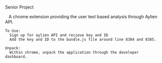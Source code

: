Senior Project

    A chrome extension providing the user text based analysis through Aylien API.
  
  
    To Use:
      Sign up for aylien API and recieve key and ID
      Add the key and ID to the bundle.js file around line 8384 and 8385.
    
    Unpack:
      Within chrome, unpack the application through the developer dashboard.
